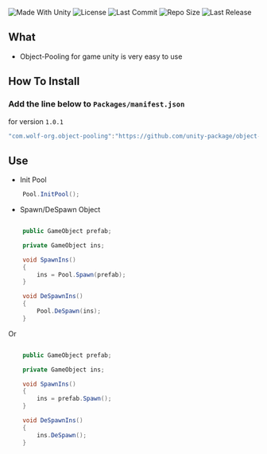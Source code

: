 <p align="left">
  <a>
    <img alt="Made With Unity" src="https://img.shields.io/badge/made%20with-Unity-57b9d3.svg?logo=Unity">
  </a>
  <a>
    <img alt="License" src="https://img.shields.io/github/license/unity-package/object-pooling-unity?logo=github">
  </a>
  <a>
    <img alt="Last Commit" src="https://img.shields.io/github/last-commit/unity-package/object-pooling-unity?logo=Mapbox&color=orange">
  </a>
  <a>
    <img alt="Repo Size" src="https://img.shields.io/github/repo-size/unity-package/object-pooling-unity?logo=VirtualBox">
  </a>
  <a>
    <img alt="Last Release" src="https://img.shields.io/github/v/release/unity-package/object-pooling-unity?include_prereleases&logo=Dropbox&color=yellow">
  </a>
</p>

## What

- Object-Pooling for game unity is very easy to use

## How To Install

### Add the line below to `Packages/manifest.json`

for version `1.0.1`
```csharp
"com.wolf-org.object-pooling":"https://github.com/unity-package/object-pooling-unity.git#1.0.1",
```
## Use

- Init Pool

```csharp
    Pool.InitPool();
```

- Spawn/DeSpawn Object

```csharp

    public GameObject prefab;

    private GameObject ins;

    void SpawnIns()
    {
        ins = Pool.Spawn(prefab);
    }

    void DeSpawnIns()
    {
        Pool.DeSpawn(ins);
    }

```

Or

```csharp

    public GameObject prefab;

    private GameObject ins;

    void SpawnIns()
    {
        ins = prefab.Spawn();
    }

    void DeSpawnIns()
    {
        ins.DeSpawn();
    }

```
